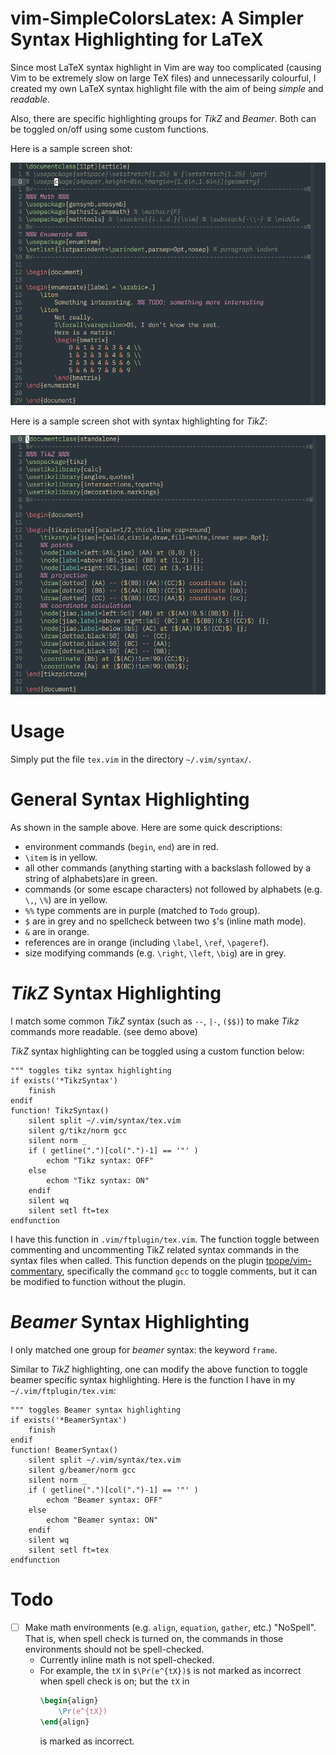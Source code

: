 # vim-SimpleColorsLatex: A Simpler Syntax Highlighting for LaTeX

Since most LaTeX syntax highlight in Vim are way too complicated (causing Vim
to be extremely slow on large TeX files) and unnecessarily colourful, I created
my own LaTeX syntax highlight file with the aim of being *simple* and *readable*.

Also, there are specific highlighting groups for *TikZ* and *Beamer*.
Both can be toggled on/off using some custom functions.

Here is a sample screen shot:

![demo](demo.png)

Here is a sample screen shot with syntax highlighting for *TikZ*:

![demo tikz](tikz_demo.png)

# Usage

Simply put the file `tex.vim` in the directory `~/.vim/syntax/`.

# General Syntax Highlighting

As shown in the sample above.
Here are some quick descriptions:

- environment commands (`begin`, `end`) are in red.
- `\item` is in yellow.
- all other commands (anything starting with a backslash followed by a string
  of alphabets)are in green.
- commands (or some escape characters) not followed by alphabets (e.g. `\,`,
  `\%`) are in yellow.
- `%%` type comments are in purple (matched to `Todo` group).
- `$` are in grey and no spellcheck between two `$`'s (inline math mode).
- `&` are in orange.
- references are in orange (including `\label`, `\ref`, `\pageref`).
- size modifying commands (e.g. `\right`, `\left`, `\big`) are in grey.

# *TikZ* Syntax Highlighting

I match some common *TikZ* syntax (such as `--`, `|-`, `($$)`) to make *Tikz*
commands more readable. (see demo above)

*TikZ* syntax highlighting can be toggled using a custom function below:

```vim
""" toggles tikz syntax highlighting
if exists('*TikzSyntax')
	finish
endif
function! TikzSyntax()
	silent split ~/.vim/syntax/tex.vim
	silent g/tikz/norm gcc
	silent norm _
	if ( getline(".")[col(".")-1] == '"' )
		echom "Tikz syntax: OFF"
	else
		echom "Tikz syntax: ON"
	endif
	silent wq
	silent setl ft=tex
endfunction
```

I have this function in `.vim/ftplugin/tex.vim`.
The function toggle between commenting and uncommenting 
TikZ related syntax commands in the syntax files when called.
This function depends on the plugin [tpope/vim-commentary](https://github.com/tpope/vim-commentary),
specifically the command `gcc` to toggle comments,
but it can be modified to function without the plugin.

# *Beamer* Syntax Highlighting

I only matched one group for *beamer* syntax: the keyword `frame`.

Similar to *TikZ* highlighting, one can modify the above function to toggle
beamer specific syntax highlighting.
Here is the function I have in my `~/.vim/ftplugin/tex.vim`:

```vim
""" toggles Beamer syntax highlighting
if exists('*BeamerSyntax')
	finish
endif
function! BeamerSyntax()
	silent split ~/.vim/syntax/tex.vim
	silent g/beamer/norm gcc
	silent norm _
	if ( getline(".")[col(".")-1] == '"' )
		echom "Beamer syntax: OFF"
	else
		echom "Beamer syntax: ON"
	endif
	silent wq
	silent setl ft=tex
endfunction
```

# Todo

- [ ] Make math environments (e.g. `align`, `equation`, `gather`, etc.)
  "NoSpell". That is, when spell check is turned on, the commands in
  those environments should not be spell-checked.
	- Currently inline math is not spell-checked.
	- For example, the `tX` in `$\Pr(e^{tX})$` is not marked as incorrect when
	  spell check is on; but the `tX` in
	  ```latex
	  \begin{align}
	      \Pr(e^{tX})
	  \end{align}
	  ```
	  is marked as incorrect.
